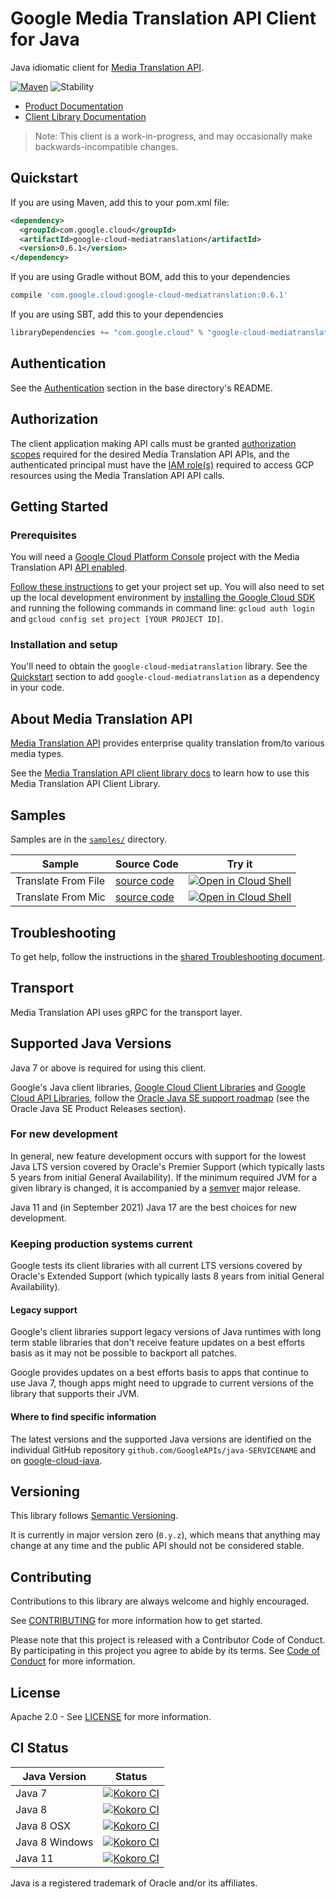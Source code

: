 # Google Media Translation API Client for Java

Java idiomatic client for [Media Translation API][product-docs].

[![Maven][maven-version-image]][maven-version-link]
![Stability][stability-image]

- [Product Documentation][product-docs]
- [Client Library Documentation][javadocs]

> Note: This client is a work-in-progress, and may occasionally
> make backwards-incompatible changes.


## Quickstart


If you are using Maven, add this to your pom.xml file:


```xml
<dependency>
  <groupId>com.google.cloud</groupId>
  <artifactId>google-cloud-mediatranslation</artifactId>
  <version>0.6.1</version>
</dependency>

```

If you are using Gradle without BOM, add this to your dependencies

```Groovy
compile 'com.google.cloud:google-cloud-mediatranslation:0.6.1'
```

If you are using SBT, add this to your dependencies

```Scala
libraryDependencies += "com.google.cloud" % "google-cloud-mediatranslation" % "0.6.1"
```

## Authentication

See the [Authentication][authentication] section in the base directory's README.

## Authorization

The client application making API calls must be granted [authorization scopes][auth-scopes] required for the desired Media Translation API APIs, and the authenticated principal must have the [IAM role(s)][predefined-iam-roles] required to access GCP resources using the Media Translation API API calls.

## Getting Started

### Prerequisites

You will need a [Google Cloud Platform Console][developer-console] project with the Media Translation API [API enabled][enable-api].

[Follow these instructions][create-project] to get your project set up. You will also need to set up the local development environment by
[installing the Google Cloud SDK][cloud-sdk] and running the following commands in command line:
`gcloud auth login` and `gcloud config set project [YOUR PROJECT ID]`.

### Installation and setup

You'll need to obtain the `google-cloud-mediatranslation` library.  See the [Quickstart](#quickstart) section
to add `google-cloud-mediatranslation` as a dependency in your code.

## About Media Translation API


[Media Translation API][product-docs] provides enterprise quality translation from/to various media types.

See the [Media Translation API client library docs][javadocs] to learn how to
use this Media Translation API Client Library.





## Samples

Samples are in the [`samples/`](https://github.com/googleapis/java-mediatranslation/tree/master/samples) directory.

| Sample                      | Source Code                       | Try it |
| --------------------------- | --------------------------------- | ------ |
| Translate From File | [source code](https://github.com/googleapis/java-mediatranslation/blob/master/samples/snippets/src/main/java/com/example/mediatranslation/TranslateFromFile.java) | [![Open in Cloud Shell][shell_img]](https://console.cloud.google.com/cloudshell/open?git_repo=https://github.com/googleapis/java-mediatranslation&page=editor&open_in_editor=samples/snippets/src/main/java/com/example/mediatranslation/TranslateFromFile.java) |
| Translate From Mic | [source code](https://github.com/googleapis/java-mediatranslation/blob/master/samples/snippets/src/main/java/com/example/mediatranslation/TranslateFromMic.java) | [![Open in Cloud Shell][shell_img]](https://console.cloud.google.com/cloudshell/open?git_repo=https://github.com/googleapis/java-mediatranslation&page=editor&open_in_editor=samples/snippets/src/main/java/com/example/mediatranslation/TranslateFromMic.java) |



## Troubleshooting

To get help, follow the instructions in the [shared Troubleshooting document][troubleshooting].

## Transport

Media Translation API uses gRPC for the transport layer.

## Supported Java Versions

Java 7 or above is required for using this client.

Google's Java client libraries,
[Google Cloud Client Libraries][cloudlibs]
and
[Google Cloud API Libraries][apilibs],
follow the
[Oracle Java SE support roadmap][oracle]
(see the Oracle Java SE Product Releases section).

### For new development

In general, new feature development occurs with support for the lowest Java
LTS version covered by  Oracle's Premier Support (which typically lasts 5 years
from initial General Availability). If the minimum required JVM for a given
library is changed, it is accompanied by a [semver][semver] major release.

Java 11 and (in September 2021) Java 17 are the best choices for new
development.

### Keeping production systems current

Google tests its client libraries with all current LTS versions covered by
Oracle's Extended Support (which typically lasts 8 years from initial
General Availability).

#### Legacy support

Google's client libraries support legacy versions of Java runtimes with long
term stable libraries that don't receive feature updates on a best efforts basis
as it may not be possible to backport all patches.

Google provides updates on a best efforts basis to apps that continue to use
Java 7, though apps might need to upgrade to current versions of the library
that supports their JVM.

#### Where to find specific information

The latest versions and the supported Java versions are identified on
the individual GitHub repository `github.com/GoogleAPIs/java-SERVICENAME`
and on [google-cloud-java][g-c-j].

## Versioning


This library follows [Semantic Versioning](http://semver.org/).


It is currently in major version zero (``0.y.z``), which means that anything may change at any time
and the public API should not be considered stable.


## Contributing


Contributions to this library are always welcome and highly encouraged.

See [CONTRIBUTING][contributing] for more information how to get started.

Please note that this project is released with a Contributor Code of Conduct. By participating in
this project you agree to abide by its terms. See [Code of Conduct][code-of-conduct] for more
information.


## License

Apache 2.0 - See [LICENSE][license] for more information.

## CI Status

Java Version | Status
------------ | ------
Java 7 | [![Kokoro CI][kokoro-badge-image-1]][kokoro-badge-link-1]
Java 8 | [![Kokoro CI][kokoro-badge-image-2]][kokoro-badge-link-2]
Java 8 OSX | [![Kokoro CI][kokoro-badge-image-3]][kokoro-badge-link-3]
Java 8 Windows | [![Kokoro CI][kokoro-badge-image-4]][kokoro-badge-link-4]
Java 11 | [![Kokoro CI][kokoro-badge-image-5]][kokoro-badge-link-5]

Java is a registered trademark of Oracle and/or its affiliates.

[product-docs]: https://cloud.google.com/
[javadocs]: https://googleapis.dev/java/google-cloud-mediatranslation/latest/index.html
[kokoro-badge-image-1]: http://storage.googleapis.com/cloud-devrel-public/java/badges/java-mediatranslation/java7.svg
[kokoro-badge-link-1]: http://storage.googleapis.com/cloud-devrel-public/java/badges/java-mediatranslation/java7.html
[kokoro-badge-image-2]: http://storage.googleapis.com/cloud-devrel-public/java/badges/java-mediatranslation/java8.svg
[kokoro-badge-link-2]: http://storage.googleapis.com/cloud-devrel-public/java/badges/java-mediatranslation/java8.html
[kokoro-badge-image-3]: http://storage.googleapis.com/cloud-devrel-public/java/badges/java-mediatranslation/java8-osx.svg
[kokoro-badge-link-3]: http://storage.googleapis.com/cloud-devrel-public/java/badges/java-mediatranslation/java8-osx.html
[kokoro-badge-image-4]: http://storage.googleapis.com/cloud-devrel-public/java/badges/java-mediatranslation/java8-win.svg
[kokoro-badge-link-4]: http://storage.googleapis.com/cloud-devrel-public/java/badges/java-mediatranslation/java8-win.html
[kokoro-badge-image-5]: http://storage.googleapis.com/cloud-devrel-public/java/badges/java-mediatranslation/java11.svg
[kokoro-badge-link-5]: http://storage.googleapis.com/cloud-devrel-public/java/badges/java-mediatranslation/java11.html
[stability-image]: https://img.shields.io/badge/stability-beta-yellow
[maven-version-image]: https://img.shields.io/maven-central/v/com.google.cloud/google-cloud-mediatranslation.svg
[maven-version-link]: https://search.maven.org/search?q=g:com.google.cloud%20AND%20a:google-cloud-mediatranslation&core=gav
[authentication]: https://github.com/googleapis/google-cloud-java#authentication
[auth-scopes]: https://developers.google.com/identity/protocols/oauth2/scopes
[predefined-iam-roles]: https://cloud.google.com/iam/docs/understanding-roles#predefined_roles
[iam-policy]: https://cloud.google.com/iam/docs/overview#cloud-iam-policy
[developer-console]: https://console.developers.google.com/
[create-project]: https://cloud.google.com/resource-manager/docs/creating-managing-projects
[cloud-sdk]: https://cloud.google.com/sdk/
[troubleshooting]: https://github.com/googleapis/google-cloud-common/blob/master/troubleshooting/readme.md#troubleshooting
[contributing]: https://github.com/googleapis/java-mediatranslation/blob/master/CONTRIBUTING.md
[code-of-conduct]: https://github.com/googleapis/java-mediatranslation/blob/master/CODE_OF_CONDUCT.md#contributor-code-of-conduct
[license]: https://github.com/googleapis/java-mediatranslation/blob/master/LICENSE

[enable-api]: https://console.cloud.google.com/flows/enableapi?apiid=mediatranslation.googleapis.com
[libraries-bom]: https://github.com/GoogleCloudPlatform/cloud-opensource-java/wiki/The-Google-Cloud-Platform-Libraries-BOM
[shell_img]: https://gstatic.com/cloudssh/images/open-btn.png

[semver]: https://semver.org/
[cloudlibs]: https://cloud.google.com/apis/docs/client-libraries-explained
[apilibs]: https://cloud.google.com/apis/docs/client-libraries-explained#google_api_client_libraries
[oracle]: https://www.oracle.com/java/technologies/java-se-support-roadmap.html
[g-c-j]: http://github.com/googleapis/google-cloud-java
